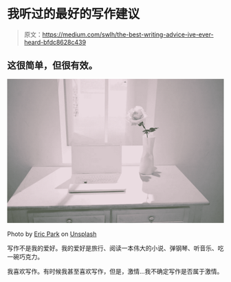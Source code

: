 # 我听过的最好的写作建议

> 原文：<https://medium.com/swlh/the-best-writing-advice-ive-ever-heard-bfdc8628c439>

## 这很简单，但很有效。

![](img/57705afd5f1003fb199516f0c351f2f4.png)

Photo by [Eric Park](https://unsplash.com/@deuxdoom?utm_source=unsplash&utm_medium=referral&utm_content=creditCopyText) on [Unsplash](https://unsplash.com/search/photos/desk-and-computer?utm_source=unsplash&utm_medium=referral&utm_content=creditCopyText)

写作不是我的爱好。我的爱好是旅行、阅读一本伟大的小说、弹钢琴、听音乐、吃一碗巧克力。

我喜欢写作。有时候我甚至喜欢写作，但是，激情…我不确定写作是否属于激情。